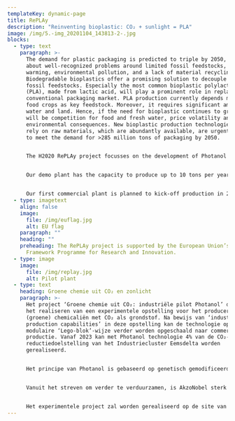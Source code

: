 ```yaml
---
templateKey: dynamic-page
title: RePLAy
description: "Reinventing bioplastic: CO₂ + sunlight = PLA"
image: /img/5.-img_20201104_143813-2-.jpg
blocks:
  - type: text
    paragraph: >-
      The demand for plastic packaging is predicted to triple by 2050, bringing
      about well-recognized problems around limited fossil feedstocks, global
      warming, environmental pollution, and a lack of material recycling.
      Biodegradable bioplastics offer a promising solution to decouple from
      fossil feedstocks. Especially the most common bioplastic polylactic acid
      (PLA), made from lactic acid, will play a prominent role in replacing the
      conventional packaging market. PLA production currently depends mainly on
      food crops as key feedstock. Moreover, it requires significant amounts of
      water and land. Hence, if the need for bioplastic continues to grow, there
      will be competition for food and fresh water, price volatility and
      environmental consequences. New bioplastic production technologies that
      rely on raw materials, which are abundantly available, are urgently needed
      to meet the demand for >285 million tons of packaging by 2050.


      The H2020 RePLAy project focusses on the development of Photanol's proprietary technology to produce lactic acid, the key ingredient for PLA, directly out of CO₂ and sunlight. This revolutionary platform technology is based on the combination genetically optimized bacterial strains and tailor-made photo-bioreactors, enabling a production efficacy that is 7x higher than crop plants. By directly converting its limitless available CO₂ feedstock into lactic acid, Photanol can price-compete with petrochemicals and decouple from food feedstock. In the process 1.6 tonnes CO₂ are captured per ton lactic acid and 24x less land and 25x water are used compared to current methods. Photanol has reached important upscaling milestones obtaining permits and successful construction and operation of a first-of-a-kind outside pilot and demo plant.


      Our demo plant has the capacity to produce up to 10 tons per year. It’s the intermediary step to producing the kilotons needed for large scale commercial needs. It’s also the testing ground for fine-tuning processes and discovering the optimum equilibrium between investment and returns. Proving that when upscaled, the Photanol process can produce as cost efficiently as old school fossil fuel operations. And, in the long term with even better economics.


      Our first commercial plant is planned to kick-off production in 2024. Rest assured, our teams are working hard to optimize and maximize production. Constantly iterating to evidence that Photanol is not only the most future-proof solution but also the solution with the lowest footprint of any sustainable option. Our economically sound business cases and new tech breakthroughs acting as instruments in our mission to restore balance to the planet, while powering the world.
  - type: imagetext
    align: false
    image:
      file: /img/euflag.jpg
      alt: EU flag
    paragraph: ""
    heading: ""
    preheading: The RePLAy project is supported by the European Union’s Horizon 2020
      Framework Programme for Research and Innovation.
  - type: image
    image:
      file: /img/replay.jpg
      alt: Pilot plant
  - type: text
    heading: Groene chemie uit CO₂ en zonlicht
    paragraph: >-
      Het project ‘Groene chemie uit CO₂: industriële pilot Photanol’ draait om
      het realiseren van een experimentele opstelling voor het produceren van
      (groene) chemicaliën met CO₂ als grondstof. Na bewijs van ‘industrial
      production capabilities’ in deze opstelling kan de technologie op een
      modulaire ‘Lego-blok’-wijze verder worden opgeschaald naar commerciële
      productie. Vanaf 2023 kan met Photanol technologie 4% van de CO₂-
      reductiedoelstelling van het Industriecluster Eemsdelta worden
      gerealiseerd. 


      Het principe van Photanol is gebaseerd op genetisch gemodificeerde bacteriën  (cyanobacteriën) die hun mogelijkheid tot fotosynthese (het gebruik van (zon)licht als energiebron) inzetten om uit CO₂ en water de gewenste chemische verbinding te maken (de bacteriën zijn als het ware celfabriekjes). Dit is een duurzaam proces dat vergeleken met andere soorten van biomassaproductie zeer weinig land en water nodig heeft. Dit technologisch principe is door Photanol ontdekt en geoctrooieerd. 


      Vanuit het streven om verder te verduurzamen, is AkzoNobel sterk geïnteresseerd in de mogelijkheden van groene chemie. Photanol en AkzoNobel werken daarom op dit gebied samen om de productietechnologie te ontwikkelen waarmee groene chemische bouwstenen kunnen worden geproduceerd. Met deze groene bouwstenen als grondstof kan na verdere opschaling van de technologie een grootschalige vergroening van de chemische productie worden gerealiseerd met een enorme impact op: 1. de reductie van CO₂ en 2. de milieubelasting van de productie van chemische verbindingen; dit bij een positieve business case. 


      Het experimentele project zal worden gerealiseerd op de site van strategisch partner AkzoNobel op het chemiepark Delfzijl. De pilotopstelling wordt in eerste instantie gebruikt voor proefproducties en zal vervolgens in stand worden gehouden om gebruikt te worden als Photanol testlocatie en productielocatie voor specialty chemicals. Dit experiment moet de opmaat vormen naar een grootschalige industriële opschaling in de regio. Het project sluit goed aan bij het Investeringskader Waddengebied en in het bijzonder aan het vergroenen van het industriecluster in de Eemsdelta. In het pilotproject draait het om zeer vernieuwende technologie die voor het eerst op deze schaal (10 ton/jaar) beproefd gaat worden. De daaropvolgende industriële schaal heeft een capaciteit van ca. 30 kiloton per jaar (opschalingsfactor: 3.000 maal groter). De grondstof voor het proces is CO₂ en draagt daarmee versneld en significant bij aan de doelstelling van de Industrieagenda Eemsdelta voor een CO₂-neutraal chemiecluster zonder de inzet van aardgas (of olie) als koolstofbron.
---
```


